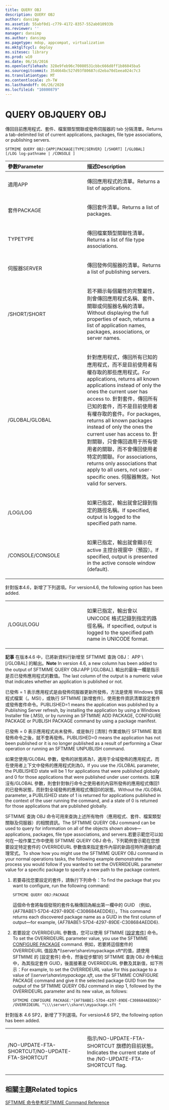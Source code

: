 ```yaml
---
title: QUERY OBJ
description: QUERY OBJ
author: dansimp
ms.assetid: 55abf0d1-c779-4172-8357-552ab010933b
ms.reviewer: ''
manager: dansimp
ms.author: dansimp
ms.pagetype: mdop, appcompat, virtualization
ms.mktglfcycl: deploy
ms.sitesec: library
ms.prod: w10
ms.date: 06/16/2016
ms.openlocfilehash: 328e9feb96c70080531cbbc666d8ff1b86045ba5
ms.sourcegitcommit: 354664bc527d93f80687cd2eba70d1eea024c7c3
ms.translationtype: MT
ms.contentlocale: zh-TW
ms.lasthandoff: 06/26/2020
ms.locfileid: "10800879"
---
```

# <span data-ttu-id="e7de3-103">QUERY OBJ</span><span class="sxs-lookup"><span data-stu-id="e7de3-103">QUERY OBJ</span></span>


<span data-ttu-id="e7de3-104">傳回目前應用程式、套件、檔案類型關聯或發佈伺服器的 tab 分隔清單。</span><span class="sxs-lookup"><span data-stu-id="e7de3-104">Returns a tab-delimited list of current applications, packages, file type associations, or publishing servers.</span></span>

`SFTMIME QUERY OBJ:{APP|PACKAGE|TYPE|SERVER} [/SHORT] [/GLOBAL]                 [/LOG log-pathname | /CONSOLE ]`

<table>
<colgroup>
<col width="50%" />
<col width="50%" />
</colgroup>
<thead>
<tr class="header">
<th align="left"><span data-ttu-id="e7de3-105">參數</span><span class="sxs-lookup"><span data-stu-id="e7de3-105">Parameter</span></span></th>
<th align="left"><span data-ttu-id="e7de3-106">描述</span><span class="sxs-lookup"><span data-stu-id="e7de3-106">Description</span></span></th>
</tr>
</thead>
<tbody>
<tr class="odd">
<td align="left"><p><span data-ttu-id="e7de3-107">適用</span><span class="sxs-lookup"><span data-stu-id="e7de3-107">APP</span></span></p></td>
<td align="left"><p><span data-ttu-id="e7de3-108">傳回應用程式的清單。</span><span class="sxs-lookup"><span data-stu-id="e7de3-108">Returns a list of applications.</span></span></p></td>
</tr>
<tr class="even">
<td align="left"><p><span data-ttu-id="e7de3-109">套件</span><span class="sxs-lookup"><span data-stu-id="e7de3-109">PACKAGE</span></span></p></td>
<td align="left"><p><span data-ttu-id="e7de3-110">傳回套件清單。</span><span class="sxs-lookup"><span data-stu-id="e7de3-110">Returns a list of packages.</span></span></p></td>
</tr>
<tr class="odd">
<td align="left"><p><span data-ttu-id="e7de3-111">TYPE</span><span class="sxs-lookup"><span data-stu-id="e7de3-111">TYPE</span></span></p></td>
<td align="left"><p><span data-ttu-id="e7de3-112">傳回檔案類型關聯性清單。</span><span class="sxs-lookup"><span data-stu-id="e7de3-112">Returns a list of file type associations.</span></span></p></td>
</tr>
<tr class="even">
<td align="left"><p><span data-ttu-id="e7de3-113">伺服器</span><span class="sxs-lookup"><span data-stu-id="e7de3-113">SERVER</span></span></p></td>
<td align="left"><p><span data-ttu-id="e7de3-114">傳回發佈伺服器的清單。</span><span class="sxs-lookup"><span data-stu-id="e7de3-114">Returns a list of publishing servers.</span></span></p></td>
</tr>
<tr class="odd">
<td align="left"><p><span data-ttu-id="e7de3-115">/SHORT</span><span class="sxs-lookup"><span data-stu-id="e7de3-115">/SHORT</span></span></p></td>
<td align="left"><p><span data-ttu-id="e7de3-116">若不顯示每個屬性的完整屬性，則會傳回應用程式名稱、套件、關聯或伺服器名稱的清單。</span><span class="sxs-lookup"><span data-stu-id="e7de3-116">Without displaying the full properties of each, returns a list of application names, packages, associations, or server names.</span></span></p></td>
</tr>
<tr class="even">
<td align="left"><p><span data-ttu-id="e7de3-117">/GLOBAL</span><span class="sxs-lookup"><span data-stu-id="e7de3-117">/GLOBAL</span></span></p></td>
<td align="left"><p><span data-ttu-id="e7de3-118">針對應用程式，傳回所有已知的應用程式，而不是目前使用者有權存取的那些應用程式。</span><span class="sxs-lookup"><span data-stu-id="e7de3-118">For applications, returns all known applications instead of only the ones the current user has access to.</span></span> <span data-ttu-id="e7de3-119">針對套件，傳回所有已知的套件，而不是目前使用者有權存取的套件。</span><span class="sxs-lookup"><span data-stu-id="e7de3-119">For packages, returns all known packages instead of only the ones the current user has access to.</span></span> <span data-ttu-id="e7de3-120">針對關聯，只會傳回適用于所有使用者的關聯，而不會傳回使用者特定的關聯。</span><span class="sxs-lookup"><span data-stu-id="e7de3-120">For associations, returns only associations that apply to all users, not user-specific ones.</span></span> <span data-ttu-id="e7de3-121">伺服器無效。</span><span class="sxs-lookup"><span data-stu-id="e7de3-121">Not valid for servers.</span></span></p></td>
</tr>
<tr class="odd">
<td align="left"><p><span data-ttu-id="e7de3-122">/LOG</span><span class="sxs-lookup"><span data-stu-id="e7de3-122">/LOG</span></span></p></td>
<td align="left"><p><span data-ttu-id="e7de3-123">如果已指定，輸出就會記錄到指定的路徑名稱。</span><span class="sxs-lookup"><span data-stu-id="e7de3-123">If specified, output is logged to the specified path name.</span></span></p></td>
</tr>
<tr class="even">
<td align="left"><p><span data-ttu-id="e7de3-124">/CONSOLE</span><span class="sxs-lookup"><span data-stu-id="e7de3-124">/CONSOLE</span></span></p></td>
<td align="left"><p><span data-ttu-id="e7de3-125">如果已指定，輸出就會顯示在 active 主控台視窗中（預設）。</span><span class="sxs-lookup"><span data-stu-id="e7de3-125">If specified, output is presented in the active console window (default).</span></span></p></td>
</tr>
</tbody>
</table>

 

<span data-ttu-id="e7de3-126">針對版本4.6，新增了下列選項。</span><span class="sxs-lookup"><span data-stu-id="e7de3-126">For version4.6, the following option has been added.</span></span>

<table>
<colgroup>
<col width="50%" />
<col width="50%" />
</colgroup>
<tbody>
<tr class="odd">
<td align="left"><p><span data-ttu-id="e7de3-127">/LOGU</span><span class="sxs-lookup"><span data-stu-id="e7de3-127">/LOGU</span></span></p></td>
<td align="left"><p><span data-ttu-id="e7de3-128">如果已指定，輸出會以 UNICODE 格式記錄到指定的路徑名稱。</span><span class="sxs-lookup"><span data-stu-id="e7de3-128">If specified, output is logged to the specified path name in UNICODE format.</span></span></p></td>
</tr>
</tbody>
</table>

 

<span data-ttu-id="e7de3-129">**記事** 在版本4.6 中，已將新資料行新增至 SFTMIME 查詢 OBJ： APP \ [/GLOBAL\] 的輸出。</span><span class="sxs-lookup"><span data-stu-id="e7de3-129">**Note** In version 4.6, a new column has been added to the output of SFTMIME QUERY OBJ:APP \[/GLOBAL\].</span></span> <span data-ttu-id="e7de3-130">輸出的最後一欄是指示是否已發佈應用程式的數值。</span><span class="sxs-lookup"><span data-stu-id="e7de3-130">The last column of the output is a numeric value that indicates whether an application is published or not.</span></span>

<span data-ttu-id="e7de3-131">已發佈 = 1 表示應用程式是由發佈伺服器更新所發佈，方法是使用 Windows 安裝程式檔案（。MSI），或執行 SFTMIME [新增套件]，使用套件資訊清單設定套件或發佈套件命令。</span><span class="sxs-lookup"><span data-stu-id="e7de3-131">PUBLISHED=1 means the application was published by a Publishing Server refresh, by installing the application by using a Windows Installer file (.MSI), or by running an SFTMIME ADD PACKAGE, CONFIGURE PACKAGE or PUBLISH PACKAGE command by using a package manifest.</span></span>

<span data-ttu-id="e7de3-132">已發佈 = 0 表示應用程式尚未發佈，或是執行 [清除] 作業或執行 SFTMIME 取消發佈命令之後，就不會再發佈。</span><span class="sxs-lookup"><span data-stu-id="e7de3-132">PUBLISHED=0 means the application has not been published or it is no longer published as a result of performing a Clear operation or running an SFTMIME UNPUBLISH command.</span></span>

<span data-ttu-id="e7de3-133">如果您使用/GLOBAL 參數，發佈的狀態將為1，適用于全域發佈的應用程式，而在使用者上下文中發佈的應用程式則為0。</span><span class="sxs-lookup"><span data-stu-id="e7de3-133">If you use the /GLOBAL parameter, the PUBLISHED state will be 1 for applications that were published globally and 0 for those applications that were published under user contexts.</span></span> <span data-ttu-id="e7de3-134">如果沒有/GLOBAL 參數，則會針對執行命令之使用者的內容所發佈的應用程式傳回1的已發佈狀態，而針對全域發佈的應用程式傳回0的狀態。</span><span class="sxs-lookup"><span data-stu-id="e7de3-134">Without the /GLOBAL parameter, a PUBLISHED state of 1 is returned for applications published in the context of the user running the command, and a state of 0 is returned for those applications that are published globally.</span></span>

 

<span data-ttu-id="e7de3-135">SFTMIME 查詢 OBJ 命令可用來查詢上述所有物件（應用程式、套件、檔案類型關聯及伺服器）的相關資訊。</span><span class="sxs-lookup"><span data-stu-id="e7de3-135">The SFTMIME QUERY OBJ command can be used to query for information on all of the objects shown above—applications, packages, file type associations, and servers.</span></span><span data-ttu-id="e7de3-136">若要示範您可以如何在一般作業工作中使用 SFTMIME QUERY OBJ 命令，下列範例會示範在您想要設定特定套件的 OVERRIDEURL 參數值來指定套件內容的新路徑時所遵循的處理常式。</span><span class="sxs-lookup"><span data-stu-id="e7de3-136">To show how you might use the SFTMIME QUERY OBJ command in your normal operations tasks, the following example demonstrates the process you would follow if you wanted to set the OVERRIDEURL parameter value for a specific package to specify a new path to the package content.</span></span> 

1.  <span data-ttu-id="e7de3-137">若要尋找您要設定的套件，請執行下列命令：</span><span class="sxs-lookup"><span data-stu-id="e7de3-137">To find the package that you want to configure, run the following command:</span></span>

    `SFTMIME QUERY OBJ:PACKAGE`

    <span data-ttu-id="e7de3-138">這個命令會將每個發現的套件名稱傳回為輸出第一欄中的 GUID （例如，{AF78ABE1-57D4-4297-89DE-C308684AEDD6}）。</span><span class="sxs-lookup"><span data-stu-id="e7de3-138">This command returns each discovered package name as a GUID in the first column of output—for example, {AF78ABE1-57D4-4297-89DE-C308684AEDD6}.</span></span>

2.  <span data-ttu-id="e7de3-139">若要設定 OVERRIDEURL 參數值，您可以使用 SFTMIME [[設定套件](configure-package.md)] 命令。</span><span class="sxs-lookup"><span data-stu-id="e7de3-139">To set the OVERRIDEURL parameter value, you use the SFTMIME [CONFIGURE PACKAGE](configure-package.md) command.</span></span> <span data-ttu-id="e7de3-140">例如，若要將這個套件的 OVERRIDEURL 值設為*\\\\server\\share\\mypackage.sft*的值，請使用 SFTMIME 的 [設定套件] 命令，然後從步驟1的 SFTMIME 查詢 OBJ 命令輸出中，為其指定套件 GUID，後面接著是 OVERRIDEURL 參數及其新值，如下所示：</span><span class="sxs-lookup"><span data-stu-id="e7de3-140">For example, to set the OVERRIDEURL value for this package to a value of *\\\\server\\share\\mypackage.sft*, use the SFTMIME CONFIGURE PACKAGE command and give it the selected package GUID from the output of the SFTMIME QUERY OBJ command in step 1, followed by the OVERRIDEURL parameter and its new value, as follows:</span></span>

    `SFTMIME CONFIGURE PACKAGE:"{AF78ABE1-57D4-4297-89DE-C308684AEDD6}" /OVERRIDEURL "\\\\server\\share\\mypackage.sft "`

<span data-ttu-id="e7de3-141">針對版本 4.6 SP2，新增了下列選項。</span><span class="sxs-lookup"><span data-stu-id="e7de3-141">For version4.6 SP2, the following option has been added.</span></span>

<table>
<colgroup>
<col width="50%" />
<col width="50%" />
</colgroup>
<tbody>
<tr class="odd">
<td align="left"><p><span data-ttu-id="e7de3-142">/NO-UPDATE-FTA-SHORTCUT</span><span class="sxs-lookup"><span data-stu-id="e7de3-142">/NO-UPDATE-FTA-SHORTCUT</span></span></p></td>
<td align="left"><p><span data-ttu-id="e7de3-143">指示/NO-UPDATE-FTA-SHORTCUT 旗標的目前狀態。</span><span class="sxs-lookup"><span data-stu-id="e7de3-143">Indicates the current state of the /NO-UPDATE-FTA-SHORTCUT flag.</span></span></p></td>
</tr>
</tbody>
</table>

 

## <span data-ttu-id="e7de3-144">相關主題</span><span class="sxs-lookup"><span data-stu-id="e7de3-144">Related topics</span></span>


[<span data-ttu-id="e7de3-145">SFTMIME 命令參考</span><span class="sxs-lookup"><span data-stu-id="e7de3-145">SFTMIME Command Reference</span></span>](sftmime--command-reference.md)

 

 





